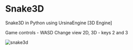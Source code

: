 # Snake3D
Snake3D in Python using UrsinaEngine [3D Engine]

Game controls - WASD
Change view 2D, 3D - keys 2 and 3

![snake3d](screenshots/0.jpg "snakt3d")
